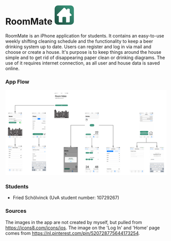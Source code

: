 # RoomMate   ![icon](/docs/icon.png)
RoomMate is an iPhone application for students. It contains an easy-to-use weekly shifting cleaning schedule and the functionality to keep a beer drinking system up to date. Users can register and log in via mail and choose or create a house. It's purpose is to keep things around the house simple and to get rid of disappearing paper clean or drinking diagrams. The use of it requires internet connection, as all user and house data is saved online.


### App Flow
![flow](/docs/flow.png)


### Students
* Fried Schölvinck (UvA student number: 10729267)


### Sources
The images in the app are not created by myself, but pulled from https://icons8.com/icons/ios. The image on the 'Log In' and 'Home' page comes from https://nl.pinterest.com/pin/520728775644173254. 




